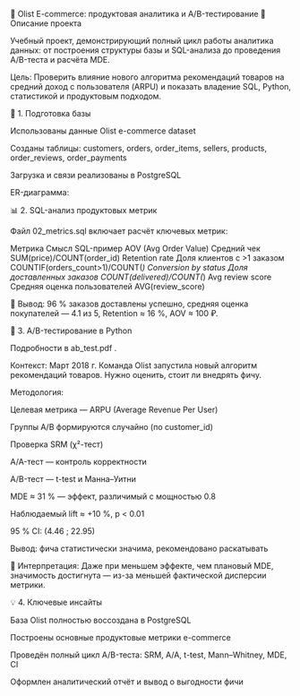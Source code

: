🛒 Olist E-commerce: продуктовая аналитика и A/B-тестирование
📘 Описание проекта

Учебный проект, демонстрирующий полный цикл работы аналитика данных:
от построения структуры базы и SQL-анализа до проведения A/B-теста и расчёта MDE.

Цель:
Проверить влияние нового алгоритма рекомендаций товаров на средний доход с пользователя (ARPU)
и показать владение SQL, Python, статистикой и продуктовым подходом.

🧱 1. Подготовка базы

Использованы данные Olist e-commerce dataset

Созданы таблицы: customers, orders, order_items, sellers, products, order_reviews, order_payments

Загрузка и связи реализованы в PostgreSQL

ER-диаграмма:

📊 2. SQL-анализ продуктовых метрик

Файл 02_metrics.sql
 включает расчёт ключевых метрик:

Метрика	Смысл	SQL-пример
AOV (Avg Order Value)	Средний чек	SUM(price)/COUNT(order_id)
Retention rate	Доля клиентов с >1 заказом	COUNTIF(orders_count>1)/COUNT(*)
Conversion by status	Доля доставленных заказов	COUNT(delivered)/COUNT(*)
Avg review score	Средняя оценка пользователей	AVG(review_score)

🧩 Вывод:
96 % заказов доставлены успешно, средняя оценка покупателей — 4.1 из 5,
Retention ≈ 16 %, AOV ≈ 100 ₽.

🧪 3. A/B-тестирование в Python

Подробности в ab_test.pdf
.

Контекст:
Март 2018 г. Команда Olist запустила новый алгоритм рекомендаций товаров.
Нужно оценить, стоит ли внедрять фичу.

Методология:

Целевая метрика — ARPU (Average Revenue Per User)

Группы A/B формируются случайно (по customer_id)

Проверка SRM (χ²-тест)

A/A-тест — контроль корректности

A/B-тест — t-test и Манна–Уитни

MDE ≈ 31 % — эффект, различимый с мощностью 0.8

Наблюдаемый lift ≈ +10 %, p < 0.01

95 % CI: (4.46 ; 22.95)

Вывод: фича статистически значима, рекомендовано раскатывать

🧠 Интерпретация:
Даже при меньшем эффекте, чем плановый MDE, значимость достигнута — из-за меньшей фактической дисперсии метрики.

💡 4. Ключевые инсайты

База Olist полностью воссоздана в PostgreSQL

Построены основные продуктовые метрики e-commerce

Проведён полный цикл A/B-теста: SRM, A/A, t-test, Mann–Whitney, MDE, CI

Оформлен аналитический отчёт и вывод о выгодности фичи










